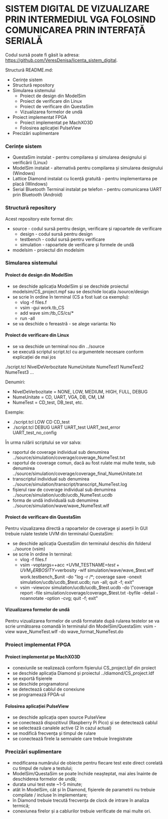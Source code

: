 # SISTEM DIGITAL DE VIZUALIZARE PRIN INTERMEDIUL VGA FOLOSIND COMUNICAREA PRIN INTERFAȚĂ SERIALĂ

Codul sursă poate fi găsit la adresa: https://github.com/VeresDenisa/licenta_sistem_digital.

Structură README.md:
- Cerințe sistem
- Structură repository
- Simularea sistemului
    - Proiect de design din ModelSim
    - Proiect de verificare din Linux
    - Proiect de verificare din QuestaSim
    - Vizualizarea formelor de undă
- Proiect implementat FPGA
    - Proiect implementat pe MachXO3D
    - Folosirea aplicației PulseView
- Precizări suplimentare

### Cerințe sistem
* QuestaSim instalat - pentru compilarea și simularea designului și verificării (Linux)
* ModelSim instalat - alternativă pentru compilarea și simularea designului (Windows)
* Lattice Diamond instalat cu licență gratuită - pentru implementarea pe placă (Windows)
* Serial Bluetooth Terminal instalat pe telefon - pentru comunicarea UART prin Bluetooth (Android)

### Structură repository
Acest repository este format din:
- source - codul sursă pentru design, verificare și rapoartele de verificare
    - design - codul sursă pentru design
    - testbench - codul sursă pentru verificare
    - simulation - rapoartele de verificare și formele de undă
- modelsim - proiectul din modelsim

### Simularea sistemului
#### Proiect de design din ModelSim
- se deschide aplicația ModelSim și se deschide proiectul modelsim/CS_project.mpf sau se deschide locația /source/design
- se scrie în ordine în terminal (CS a fost luat ca exemplu):
    - vlog -f files.f
    - vsim -gui work.tb_CS
    - add wave sim:/tb_CS/cs/*
    - run -all
- se va deschide o fereastră - se alege varianta: No

#### Proiect de verificare din Linux
- se va deschide un terminal nou din ../source
- se execută scriptul script.tcl cu argumentele necesare conform explicației de mai jos

./script.tcl NivelDeVerbozitate NumeUnitate NumeTest1 NumeTest2 NumeTest3 ...

Denumiri:
- NivelDeVerbozitate = NONE, LOW, MEDIUM, HIGH, FULL, DEBUG
- NumeUnitate = CD, UART, VGA, DB, CM, LM
- NumeTest = CD_test, DB_test, etc.

Exemple:
- ./script.tcl LOW CD CD_test
- ./script.tcl DEBUG UART UART_test UART_test_error UART_test_no_config

În urma rulării scriptului se vor salva:
- raportul de coverage individual sub denumirea ../source/simulation/coverage/coverage_NumeTest.txt
- raportul de coverage comun, dacă au fost rulate mai multe teste, sub denumirea ../source/simulation/coverage/coverage_final_NumeUnitate.txt
- transcriptul individual sub denumirea ../source/simulation/transcript/transcript_NumeTest.log
- fișierul raw de coverage individual sub denumirea ../source/simulation/ucdb/ucdb_NumeTest.ucdb
- forma de undă individuală sub denumirea ../source/simulation/wave/wave_NumeTest.wlf

#### Proiect de verificare din QuestaSim
Pentru vizualizarea directă a rapoartelor de coverage și aserții în GUI trebuie rulate testele UVM din terminalul QuestaSim:
- se deschide aplicația QuestaSim din terminalul deschis din folderul ../source (vsim)
- se scrie în ordine în terminal:
    - vlog -f files.f
    - vsim -voptargs=+acc +UVM_TESTNAME=$test +UVM_VERBOSITY=$verbosity -wlf simulation/wave/wave_$test.wlf work.testbench_$unit -do \"log -r /*; coverage save -onexit simulation/ucdb/ucdb_$test.ucdb; run -all; quit -f; exit\"
    - vsim -viewcov simulation/ucdb/ucdb_$test.ucdb -do \"coverage report -file simulation/coverage/coverage_$test.txt -byfile -detail -noannotate -option -cvg; quit -f; exit\"

#### Vizualizarea formelor de undă
Pentru vizualizarea formelor de undă formatate după rularea testelor se va scrie următoarea comandă în terminalul din ModelSim/QuestaSim: vsim -view wave_NumeTest.wlf -do wave_format_NumeTest.do

### Proiect implementat FPGA
#### Proiect implementat pe MachXO3D
- conexiunile se realizează conform fișierului CS_project.lpf din proiect
- se deschide aplicația Diamond și proiectul ../diamond/CS_project.ldf
- se exportă fișierele
- se deschide programatorul
- se detectează cablul de conexiune
- se programează FPGA-ul

#### Folosirea aplicației PulseView
- se deschide aplicația open source PulseView
- se conectează dispozitivul (Raspberry Pi Pico) și se detectează cablul
- se selectează canalele active (2 în cazul actual)
- se modifică frecvența și timpul de rulare
- se conectează firele la semnalele care trebuie înregistrate

### Precizări suplimentare
- modificarea numărului de obiecte pentru fiecare test este direct corelată cu timpul de rulare a testului;
- ModelSim/QuestaSim se poate închide neașteptat, mai ales înainte de deschiderea formelor de undă;
- durata unui test este ~1-5 minute;
- atât în ModelSim, cât și în Diamond, fișierele de parametrii nu trebuie compilate / incluse în implementare;
- în Diamond trebuie trecută frecvența de clock de intrare în analiza termică;
- conexiunea firelor și a cablurilor trebuie verificate de mai multe ori.